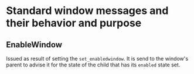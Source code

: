 # Standard window messages and their behavior and purpose


## EnableWindow

Issued as result of setting the `set_enabledwindow`. It is send to the window's parent to advise it for the state of the child that has its `enabled` state set.

